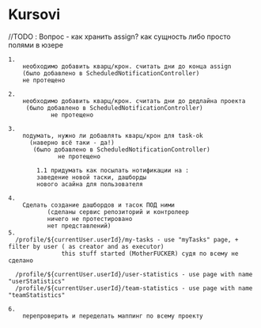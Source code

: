 # Kursovi
//TODO :
 Вопрос - как хранить assign? как сущность либо просто полями в юзере

    1.
        необходимо добавить кварц/крон. считать дни до конца assign
        (было добавлено в ScheduledNotificationController)
        не протещено

    2.
        необходимо добавить кварц/крон. считать дни до дедлайна проекта
         (было добавлено в ScheduledNotificationController)
                не протещено

    3.
        подумать, нужно ли добавлять кварц/крон для task-ok
          (наверно всё таки - да!)
           (было добавлено в ScheduledNotificationController)
                  не протещено

            1.1 придумать как посылать нотификации на :
            заведение новой таски, дашборды
            нового асайна для пользователя

    4.
        Сделать создание дашбордов и тасок ПОД ними
               (сделаны сервис репозиторий и контролеер
               ничего не протестировано
               нет представлений)
    5.        
      /profile/${currentUser.userId}/my-tasks - use "myTasks" page, + filter by user ( as creator and as executor)
                   this stuff started (MotherFUCKER) судя по всему не сделано

      /profile/${currentUser.userId}/user-statistics - use page with name "userStatistics"
      /profile/${currentUser.userId}/team-statistics - use page with name "teamStatistics"

    6.
        перепроверить и переделать маппинг по всему проекту
